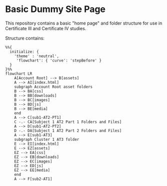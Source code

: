 # Basic Dummy Site Page

This repository contains a basic "home page" and folder structure for use in Certificate III and Certificate IV studies.

Structure contains:

```mermaid
%%{
  initialize: {
    'theme' : 'neutral',
     'flowchart': { 'curve': 'stepBefore' }
  }
}%%
flowchart LR
    A[Account Root] --> B[assets]
    A --> AI[index.html]
    subgraph Account Root asset folders
    B --> BA[css]
    B --> BB[downloads]
    B --> BC[images]
    B --> BD[js]
    B --> BE[media]
    end
    A --> C[sub1-AT2-PT1]
    C -.- CA[Subject 1 AT2 Part 1 Folders and Files]
    A --> D[sub1-AT2-PT2]
    D -.- DA[Subject 1 AT2 Part 2 Folders and Files]
    A --> E[sub1-AT3]
    subgraph Cluster 1 AT3 folder
    E --> EI[index.html]
    E --> EZ[assets]
    EZ --> EA[css]
    EZ --> EB[downloads]
    EZ --> EC[images]
    EZ --> ED[js]
    EZ --> EE[media]
    end
    A --> F[sub2-AT1]
```